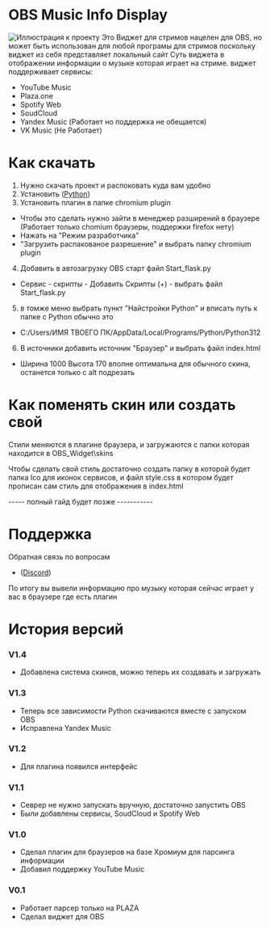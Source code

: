 # OBS Music Info Display
![Иллюстрация к проекту](https://i.ibb.co/4W3ZftW/ezgif-com-animated-gif-maker-2.gif)
Это Виджет для стримов нацелен для OBS, но может быть использован для любой програмы для стримов поскольку виджет из себя представляет локальный сайт
Суть виджета в отображении информации о музыке которая играет на стриме.
виджет поддерживает сервисы: 
- YouTube Music 
- Plaza.one
- Spotify Web
- SoudCloud
- Yandex Music (Работает но поддержка не обещается)
- VK Music (Не Работает)

# Как скачать
1) Нужно скачать проект и распоковать куда вам удобно
2) Установить ([Python](https://www.python.org))
3) Установить плагин в папке chromium plugin
- Чтобы это сделать нужно зайти в менеджер разширений в браузере (Работает только chomium браузеры, поддержки firefox нету)
- Нажать на "Режим разработчика"
- "Загрузить распакованое разрешение" и выбрать папку chromium plugin
4) Добавить в автозагрузку OBS старт файл Start_flask.py  
- Сервис - скрипты - Добавить Скрипты (+) - выбрать файл Start_flask.py
5) в томже меню выбрать пункт "Найстройки Python" и вписать путь к папке с Python обычно это 
- C:/Users/ИМЯ ТВОЕГО ПК/AppData/Local/Programs/Python/Python312
6) В источники добавить источник "Браузер" и выбрать файл index.html
- Ширина 1000 Высота 170 вполне оптимальна для обычного скина, останется только с alt подрезать

# Как поменять скин или создать свой
Стили меняются в плагине браузера, и загружаются с папки которая находится в OBS_Widget\skins

Чтобы сделать свой стиль достаточно создать папку в которой будет папка Ico для иконок сервисов, и файл style.css в котором будет прописан сам стиль для отображения в index.html

----- полный гайд будет позже -----------
# Поддержка
Обратная связь по вопросам
-  ([Discord](https://discord.gg/nWxudGd))

По итогу вы вывели информацию про музыку которая сейчас играет у вас в браузере где есть плагин 
# История версий
### V1.4
- Добавлена система скинов, можно теперь их создавать и загружать 
### V1.3
- Теперь все зависимости Python скачиваются вместе с запуском OBS
- Исправлена Yandex Music
### V1.2
- Для плагина появился интерфейс
### V1.1
- Севрер не нужно запускать вручную, достаточно запустить OBS
- Были добавлены сервисы, SoudCloud и Spotify Web
### V1.0
- Сделал плагин для браузеров на базе Хромиум для парсинга информации
- Добавил поддержку YouTube Music
### V0.1
- Работает парсер только на PLAZA
- Сделал виджет для OBS
